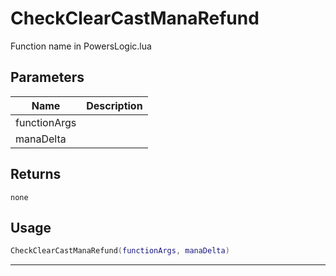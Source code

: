 # CheckClearCastManaRefund

Function name in PowersLogic.lua

## Parameters

| Name         | Description |
| ------------ | ----------- |
| functionArgs |             |
| manaDelta    |             |

## Returns

`none`

## Usage

```lua
CheckClearCastManaRefund(functionArgs, manaDelta)
```

---
